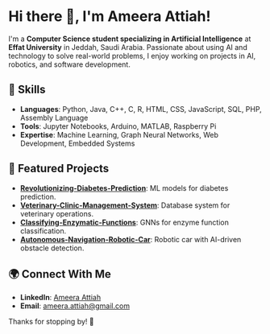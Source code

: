 # Hi there 👋, I'm Ameera Attiah!

I'm a **Computer Science student specializing in Artificial Intelligence** at **Effat University** in Jeddah, Saudi Arabia. Passionate about using AI and technology to solve real-world problems, I enjoy working on projects in AI, robotics, and software development.



## 🔧 Skills
- **Languages**: Python, Java, C++, C, R, HTML, CSS, JavaScript, SQL, PHP, Assembly Language  
- **Tools**: Jupyter Notebooks, Arduino, MATLAB, Raspberry Pi  
- **Expertise**: Machine Learning, Graph Neural Networks, Web Development, Embedded Systems



## 🌟 Featured Projects
- **[Revolutionizing-Diabetes-Prediction](https://github.com/ameeraattiah/Revolutionizing-Diabetes-Prediction-Models)**: ML models for diabetes prediction.  
- **[Veterinary-Clinic-Management-System](https://github.com/ameeraattiah/Veterinary-Clinic-Management-System)**: Database system for veterinary operations.  
- **[Classifying-Enzymatic-Functions](https://github.com/ameeraattiah/Classifying-Enzymatic-Functions-Using-Graph-Neural-Networks--Insights-from-the-ENZYMES-Dataset)**: GNNs for enzyme function classification.
- **[Autonomous-Navigation-Robotic-Car](https://github.com/ameeraattiah/Autonomous-Navigation-Robotic-Car-with-Integrated-Obstacle-and-Edge-Detection-Capabilities)**: Robotic car with AI-driven obstacle detection.  



## 🌍 Connect With Me
- **LinkedIn**: [Ameera Attiah](https://www.linkedin.com/in/ameera-attiah-b6788a282)  
- **Email**: ameera.attiah@gmail.com  

Thanks for stopping by! 🚀
